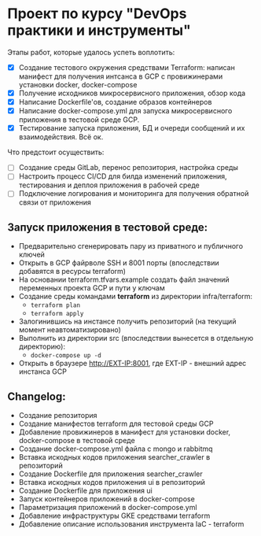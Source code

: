 # Проект по курсу "DevOps практики и инструменты"

Этапы работ, которые удалось успеть воплотить:
 - [x] Создание тестового окружения средствами Terraform: написан манифест для получения интсанса в GCP с провижинерами установки docker, docker-compose
 - [x] Получение исходников микросервисного приложения, обзор кода
 - [x] Написание Dockerfile'ов, создание образов контейнеров
 - [x] Написание docker-compose.yml для запуска микросервисного приложения в тестовой среде GCP. 
 - [x] Тестирование запуска приложения, БД и очереди сообщений и их взаимодействия. Всё ок.

Что предстоит осуществить:
 - [ ] Создание среды GitLab, перенос репозитория, настройка среды
 - [ ] Настроить процесс CI/CD для билда изменений приложения, тестирования и деплоя приложения в рабочей среде
 - [ ] Подключение логирования и мониторинга для получения обратной связи от приложения

## Запуск приложения в тестовой среде:
 - Предварительно сгенерировать пару из приватного и публичного ключей
 - Открыть в GCP файрволе SSH и 8001 порты (впоследствии добавятся в ресурсы terraform)
 - На основании terraform.tfvars.example создать файл значений переменных проекта GCP и пути у ключам
 - Создание среды командами **terraform** из директории infra/terraform:
   - ```terraform plan```
   - ```terraform apply```
 - Залогинившись на инстансе получить репозиторий (на текущий момент неавтоматизировано)
 - Выполнить из директории src (впоследствии вынесется в отдельную директорию):
   - ```docker-compose up -d```
 - Открыть в браузере <http://EXT-IP:8001>, где EXT-IP - внешний адрес инстанса GCP
 
## Changelog:
 - Создание репозитория
 - Создание манифестов terraform для тестовой среды GCP
 - Добавление провижинеров в манифест для установки docker, docker-compose в тестовой среде
 - Создание docker-compose.yml файла с mongo и rabbitmq
 - Вставка искодных кодов приложения searcher_crawler в репозиторий
 - Создание Dockerfile для приложения searcher_crawler
 - Вставка искодных кодов приложения ui в репозиторий
 - Создание Dockerfile для приложения ui
 - Запуск контейнеров приложений в docker-compose
 - Параметризация приложений в docker-compose.yml
 - Добавление инфраструктуры GKE средствами terraform
 - Добавление описание использования инструмента IaC - terraform
